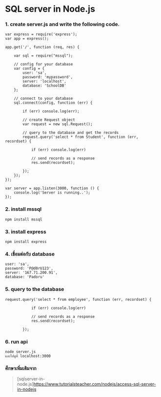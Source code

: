 # SQL server in Node.js

### 1. create server.js and write the following code.
```
var express = require('express');
var app = express();

app.get('/', function (req, res) {
   
    var sql = require("mssql");

    // config for your database
    var config = {
        user: 'sa',
        password: 'mypassword',
        server: 'localhost', 
        database: 'SchoolDB' 
    };

    // connect to your database
    sql.connect(config, function (err) {
    
        if (err) console.log(err);

        // create Request object
        var request = new sql.Request();
           
        // query to the database and get the records
        request.query('select * from Student', function (err, recordset) {
            
            if (err) console.log(err)

            // send records as a response
            res.send(recordset);
            
        });
    });
});

var server = app.listen(3000, function () {
    console.log('Server is running..');
});
```

### 2. install mssql 
```
npm install mssql
```

### 3. install express 
```
npm install express
```
### 4. เชื่อมต่อกับ database 
```
user: 'sa',
password: 'P@d0rU123',
server: '167.71.200.91', 
database: 'Padoru'
```
### 5. query to the database
```
request.query('select * from employee', function (err, recordset) {
            
            if (err) console.log(err)

            // send records as a response
            res.send(recordset);
            
        });
```
### 6. run api
```
node server.js
และไปดูที่ localhost:3000
```

### ศึกษาเพิ่มเติมจาก
>[sqlserver-in-node.js]https://www.tutorialsteacher.com/nodejs/access-sql-server-in-nodejs
>
